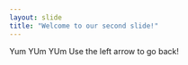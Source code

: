 ```yaml
---
layout: slide
title: "Welcome to our second slide!"
---
```

Yum YUm YUm
Use the left arrow to go back!
